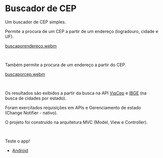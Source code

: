 # Buscador de CEP

Um buscador de CEP simples.

Permite a procura de um CEP a partir de um endereço (logradouro, cidade e UF).

[buscaporendereco.webm](https://github.com/esantos1/buscadordecep/assets/46586063/96817102-24a4-4d7e-8b66-2bfe44d75c05)

<br/>

Também permite a procura de um endereço a partir do CEP.

[buscaporcep.webm](https://github.com/esantos1/buscadordecep/assets/46586063/f67ce2e2-a595-4f5a-82d3-99917016deb1)

<br/>

Os resultados são exibidos a partir da busca na API [ViaCep](https://viacep.com.br/) e [IBGE](https://servicodados.ibge.gov.br/api/docs/) (na busca de cidades por estado).

Foram exercitados requisições em APIs e Gerenciamento de estado (Change Notifier - nativo).

O projeto foi construido na arquitetura MVC (Model, View e Controller).

<br/>

Teste o app!

- [Android](.github/build/buscadordecep.apk)
